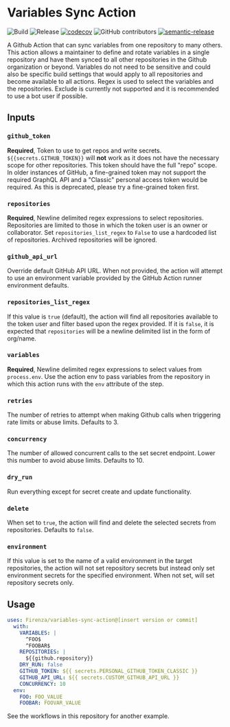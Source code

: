 # Variables Sync Action

![Build](https://github.com/jpoehnelt/secrets-sync-action/workflows/Build/badge.svg)
![Release](https://github.com/jpoehnelt/secrets-sync-action/workflows/Release/badge.svg)
[![codecov](https://codecov.io/gh/jpoehnelt/secrets-sync-action/branch/master/graph/badge.svg)](https://codecov.io/gh/jpoehnelt/secrets-sync-action)
![GitHub contributors](https://img.shields.io/github/contributors/jpoehnelt/secrets-sync-action?color=green)
[![semantic-release](https://img.shields.io/badge/%20%20%F0%9F%93%A6%F0%9F%9A%80-semantic--release-e10079.svg)](https://github.com/semantic-release/semantic-release)

A Github Action that can sync variables from one repository to many others. This action allows a maintainer to define and rotate variables in a single repository and have them synced to all other repositories in the Github organization or beyond. Variables do not need to be sensitive and could also be specific build settings that would apply to all repositories and become available to all actions. Regex is used to select the variables and the repositories. Exclude is currently not supported and it is recommended to use a bot user if possible.

## Inputs

### `github_token`

**Required**, Token to use to get repos and write secrets. `${{secrets.GITHUB_TOKEN}}` will **not** work as it does not have the necessary scope for other repositories. This token should have the full "repo" scope. In older instances of GitHub, a fine-grained token may not support the required GraphQL API and a "Classic" personal access token would be required. As this is deprecated, please try a fine-grained token first.

### `repositories`

**Required**, Newline delimited regex expressions to select repositories. Repositories are limited to those in which the token user is an owner or collaborator. Set `repositories_list_regex` to `False` to use a hardcoded list of repositories. Archived repositories will be ignored.

### `github_api_url`

Override default GitHub API URL. When not provided, the action will attempt to use an environment variable provided by the GitHub Action runner environment defaults.

### `repositories_list_regex`

If this value is `true` (default), the action will find all repositories available to the token user and filter based upon the regex provided. If it is `false`, it is expected that `repositories` will be a newline delimited list in the form of org/name.

### `variables`

**Required**, Newline delimited regex expressions to select values from `process.env`. Use the action env to pass variables from the repository in which this action runs with the `env` attribute of the step.

### `retries`

The number of retries to attempt when making Github calls when triggering rate limits or abuse limits. Defaults to 3.

### `concurrency`

The number of allowed concurrent calls to the set secret endpoint. Lower this number to avoid abuse limits. Defaults to 10.

### `dry_run`

Run everything except for secret create and update functionality.

### `delete`

When set to `true`, the action will find and delete the selected secrets from repositories. Defaults to `false`.

### `environment`

If this value is set to the name of a valid environment in the target repositories, the action will not set repository secrets but instead only set environment secrets for the specified environment. When not set, will set repository secrets only.

## Usage

```yaml
uses: Firenza/variables-sync-action@[insert version or commit]
  with:
    VARIABLES: |
      ^FOO$
      ^FOOBAR$
    REPOSITORIES: |
      ${{github.repository}}
    DRY_RUN: false
    GITHUB_TOKEN: ${{ secrets.PERSONAL_GITHUB_TOKEN_CLASSIC }}
    GITHUB_API_URL: ${{ secrets.CUSTOM_GITHUB_API_URL }}
    CONCURRENCY: 10
  env:
    FOO: FOO_VALUE
    FOOBAR: FOOVAR_VALUE
```

See the workflows in this repository for another example.